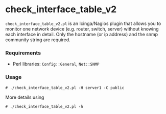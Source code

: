 check_interface_table_v2
========================

`check_interface_table_v2.pl` is an Icinga/Nagios plugin that allows you to monitor
one network device (e.g. router, switch, server) without knowing each interface
in detail. Only the hostname (or ip address) and the snmp community string are
required.


### Requirements

* Perl libraries: `Config::General`, `Net::SNMP`


### Usage

    # ./check_interface_table_v2.pl -H server1 -C public
    
More details using

    # ./check_interface_table_v2.pl -h

